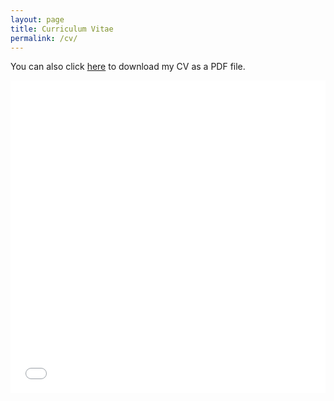 ```yaml
---
layout: page
title: Curriculum Vitae
permalink: /cv/
---
```


You can also click [here](/assets/cv_ChiaoHsieh_aug2023.pdf) to download my CV as a PDF file.

<embed src="/assets/cv_ChiaoHsieh_aug2023.pdf" width="100%" height="500" type="application/pdf" />
